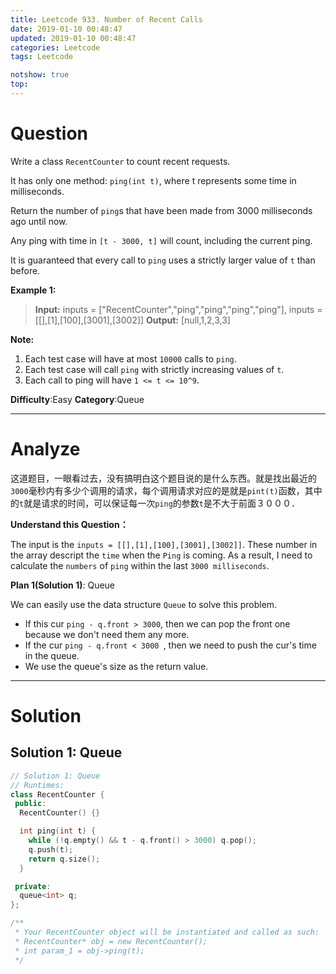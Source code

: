```yaml
---
title: Leetcode 933. Number of Recent Calls
date: 2019-01-10 00:48:47
updated: 2019-01-10 00:48:47
categories: Leetcode
tags: Leetcode

notshow: true
top:
---
```


# Question

Write a class  `RecentCounter`  to count recent requests.

It has only one method: `ping(int t)`, where t represents some time in milliseconds.

Return the number of  `ping`s that have been made from 3000 milliseconds ago until now.

Any ping with time in  `[t - 3000, t]`  will count, including the current ping.

It is guaranteed that every call to  `ping`  uses a strictly larger value of `t`  than before.

**Example 1:**

> **Input:** inputs = ["RecentCounter","ping","ping","ping","ping"], inputs = [[],[1],[100],[3001],[3002]]
> **Output:** [null,1,2,3,3]

**Note:**

1.  Each test case will have at most  `10000`  calls to  `ping`.
2.  Each test case will call `ping`  with strictly increasing values of  `t`.
3.  Each call to ping will have  `1 <= t <= 10^9`.

**Difficulty**:Easy
**Category**:Queue

<!-- more -->

------------

# Analyze

这道题目，一眼看过去，没有搞明白这个题目说的是什么东西。就是找出最近的`3000`毫秒内有多少个调用的请求，每个调用请求对应的是就是`pint(t)`函数，其中的`t`就是请求的时间，可以保证每一次`ping`的参数`t`是不大于前面３０００．

**Understand this Question：**

The input is the `inputs = [[],[1],[100],[3001],[3002]]`. These number in the array descript the `time` when the `Ping` is coming. As a result, I need to calculate the `numbers` of `ping` within the last `3000 milliseconds`.

**Plan 1(Solution 1)**: Queue

We can easily use the data structure `Queue` to solve this problem.
- If this cur `ping - q.front > 3000`, then we can pop the front one because we don't need them any more.
- If the cur `ping - q.front < 3000 `, then we need to push the cur's time in the queue.
- We use the queue's size as the return value.

------------

# Solution

## Solution 1: Queue

```cpp
// Solution 1: Queue
// Runtimes:
class RecentCounter {
 public:
  RecentCounter() {}

  int ping(int t) {
    while (!q.empty() && t - q.front() > 3000) q.pop();
    q.push(t);
    return q.size();
  }

 private:
  queue<int> q;
};

/**
 * Your RecentCounter object will be instantiated and called as such:
 * RecentCounter* obj = new RecentCounter();
 * int param_1 = obj->ping(t);
 */
```